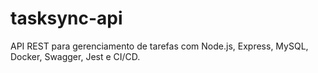 # tasksync-api
API REST para gerenciamento de tarefas com Node.js, Express, MySQL, Docker, Swagger, Jest e CI/CD.
